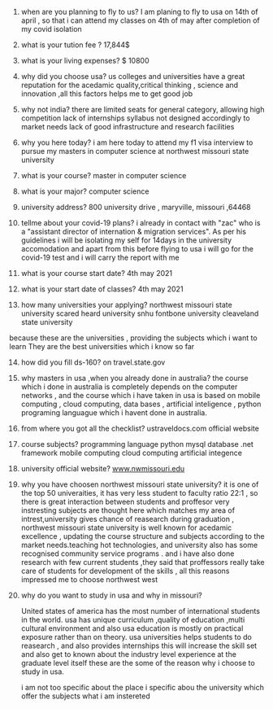 1. when are you planning to fly to us?
   I am planing to fly to usa on 14th of april , so that i can attend my classes on 4th of may after completion of my covid isolation

2. what is your tution fee ?
    17,844$ 
3. what is your living expenses?
   $ 10800
4. why did you choose usa?
   us colleges and universities have a great reputation for the acedamic quality,critical thinking , science and innovation ,all this factors helps me to get good job

5. why not india?
   there are limited seats for general category, allowing high competition
   lack of internships
   syllabus not designed accordingly to market needs
   lack of good infrastructure and research facilities

6. why you here today?
   i am here today to attend my f1  visa interview  to pursue my masters in computer science at northwest missouri state university   

7. what is your course?
   master in computer science

8. what is your major?
   computer science

9. university address?
   800 university drive , maryville, missouri ,64468

10. tellme about your covid-19 plans?
     i already in contact with "zac" who is a "assistant director of internation & migration services". As per his guidelines i will be isolating my self for 14days in the university accomodation and apart from this before flying to usa i will go for  the covid-19 test and i will carry the report with me

11. what is your course start date?
   4th may 2021

12. what is your start date of classes?
   4th may 2021

13. how many universities your applying?
   northwest missouri state university
   scared heard university
   snhu
   fontbone university
   cleaveland state university

   because these are the universities , providing the subjects which i want to learn 
   They are the best universities which i know so far
    


14. how did you fill ds-160?
    on travel.state.gov

15. why masters in usa ,when you already done in australia?
    the course which i done in australia is completely depends on the computer networks , and the course which i have taken in usa is based on mobile computing , cloud computing, data bases , artificial inteligence , python programing languague which i havent done in australia.

16. from where you got all the checklist?
    ustraveldocs.com official website

17. course subjects?
    programming language python
    mysql database
    .net framework
    mobile computing
    cloud computing
    artificial integence

18. university official website?
   www.nwmissouri.edu

18. why you have choosen northwest missouri state university?
     it is one of the top 50 univeraities,
     it has  very less student to faculty ratio 22:1 , so there is great interaction between students and proffesor
     very instresting subjects are thought here which matches my area of intrest,university gives chance of reasearch during graduation , northwest missouri state university is well known for acedamic excellence , updating the course structure and subjects according to the market needs.teaching hot technologies, and university also has some recognised community service programs .
     and i have also done research with few current students ,they said that proffessors really take  care of students for development of the skills , all this reasons impressed me to choose northwest west 

19. why do you want to study in usa and why in missouri?
    
     United states of america has the most number of international students in the world.
     usa has  unique curriculum ,quality of education ,multi cultural environment and also usa education is mostly on  practical exposure rather than on theory.
     usa universities helps students to do reasearch , and also provides internships this will increase the skill set and also get to known about the industry level experience at the graduate level itself 
     these are the some of the reason why i choose to study in usa.

     i am not too specific about the place i specific abou the university which offer the subjects what i am instereted 

    